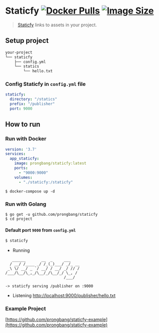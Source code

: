 # Staticfy [![Docker Pulls](https://img.shields.io/docker/pulls/prongbang/staticfy.svg)](https://hub.docker.com/r/prongbang/staticfy/) [![Image Size](https://img.shields.io/docker/image-size/prongbang/staticfy.svg)](https://hub.docker.com/r/prongbang/staticfy/)

> [Staticfy](https://hub.docker.com/r/prongbang/staticfy) links to assets in your project.

## Setup project

```bash
your-project
└── staticfy
    ├── config.yml
    └── statics
        └── hello.txt
```

### Config Staticfy in `config.yml` file

```yaml
staticfy:
  directory: "/statics"
  prefix: "/publisher"
  port: 9000
```

## How to run

### Run with Docker

```yaml
version: '3.7'
services:
  app_staticfy:
    image: prongbang/staticfy:latest
    ports:
      - "9000:9000"
    volumes:
      - "./staticfy:/staticfy"
```

```
$ docker-compose up -d
```

### Run with Golang

```shell script
$ go get -u github.com/prongbang/staticfy
$ cd project
```

#### Default port `9000` from `config.yml`

```bash
$ staticfy
```

- Running

```shell script
   ______       __  _     ___    
  / __/ /____ _/ /_(_)___/ _/_ __
 _\ \/ __/ _ `/ __/ / __/ _/ // /
/___/\__/\_,_/\__/_/\__/_/ \_, / 
                          /___/

-> staticfy serving /publisher on :9000
```

- Listening [http://localhost:9000/publisher/hello.txt](http://localhost:9000/publisher/hello.txt)


### Example Project

[https://github.com/prongbang/staticfy-example](https://github.com/prongbang/staticfy-example)
